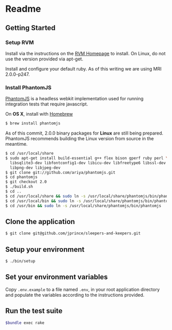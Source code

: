 Readme
=======

Getting Started
---------------

### Setup RVM

Install via the instructions on the [RVM Homepage][] to install. On Linux, do
not use the version provided via apt-get.

Install and configure your default ruby. As of this writing we are using
MRI 2.0.0-p247.

[RVM Homepage]: http://rvm.io/

### Install PhantomJS

[PhantomJS][] is a headless webkit implementation used for running integration
tests that require javascript.

On **OS X**, install with [Homebrew][]

``` sh
$ brew install phantomjs
```

As of this commit, 2.0.0 binary packages for **Linux** are still being prepared. PhantomJS
recommends building the Linux version from source in the meantime.

``` sh
$ cd /usr/local/share
$ sudo apt-get install build-essential g++ flex bison gperf ruby perl \
  libsqlite3-dev libfontconfig1-dev libicu-dev libfreetype6 libssl-dev \
  libpng-dev libjpeg-dev
$ git clone git://github.com/ariya/phantomjs.git
$ cd phantomjs
$ git checkout 2.0
$ ./build.sh
$ cd ..
$ cd /usr/local/share && sudo ln -s /usr/local/share/phantomjs/bin/phantomjs
$ cd /usr/local/bin && sudo ln -s /usr/local/share/phantomjs/bin/phantomjs
$ cd /usr/bin && sudo ln -s /usr/local/share/phantomjs/bin/phantomjs
```

[PhantomJS]: http://phantomjs.org/
[Homebrew]: http://brew.sh/

## Clone the application
```sh
$ git clone git@github.com/jprince/sleepers-and-keepers.git
```

## Setup your environment
```sh
$ ./bin/setup
```

## Set your environment variables
Copy `.env.example` to a file named `.env`, in your root application directory and populate the
variables according to the instructions provided.

## Run the test suite
```sh
$bundle exec rake
```
